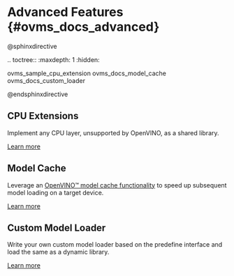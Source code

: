 # Advanced Features {#ovms_docs_advanced}

@sphinxdirective

.. toctree::
   :maxdepth: 1
   :hidden:

   ovms_sample_cpu_extension
   ovms_docs_model_cache
   ovms_docs_custom_loader

@endsphinxdirective

## CPU Extensions
Implement any CPU layer, unsupported by OpenVINO, as a shared library.

[Learn more](../src/example/SampleCpuExtension/README.md)

## Model Cache
Leverage an [OpenVINO&trade; model cache functionality](https://docs.openvino.ai/2022.2/openvino_docs_IE_DG_Model_caching_overview.html) to speed up subsequent model loading on a target device.

[Learn more](model_cache.md)

## Custom Model Loader
Write your own custom model loader based on the predefine interface and load the same as a dynamic library. 

[Learn more](custom_model_loader.md)